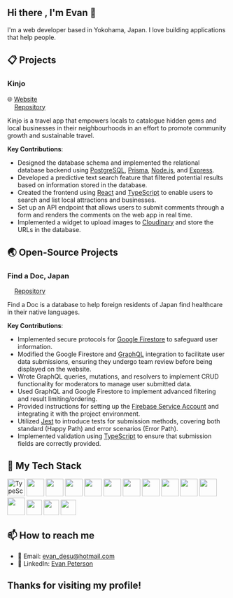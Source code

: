 ## Hi there , I'm Evan 👋

I'm a web developer based in Yokohama, Japan. I love building applications that help people.

## 📋 Projects
### Kinjo
🌐 [Website](https://www.kinjo-japan.com/)  
<img src="https://github.githubassets.com/images/modules/logos_page/GitHub-Mark.png" height=12/> [Repository](https://github.com/orgs/Kinjo-team/repositories)  

Kinjo is a travel app that empowers locals to catalogue hidden gems and local businesses in their neighbourhoods in an effort to promote community growth and sustainable travel.

**Key Contributions**:
   * Designed the database schema and implemented the relational database backend using [PostgreSQL](https://www.postgresql.org/), [Prisma](https://www.prisma.io/), [Node.js](https://nodejs.org/en), and [Express](https://expressjs.com/).
   * Developed a predictive text search feature that filtered potential results based on information stored in the database.
   * Created the frontend using [React](https://react.dev/) and [TypeScript](https://www.typescriptlang.org/) to enable users to search and list local attractions and businesses.
   * Set up an API endpoint that allows users to submit comments through a form and renders the comments on the web app in real time.
   * Implemented a widget to upload images to [Cloudinary](https://cloudinary.com/) and store the URLs in the database.

## 🌏 Open-Source Projects
### Find a Doc, Japan
<img src="https://github.githubassets.com/images/modules/logos_page/GitHub-Mark.png" height=12/> [Repository](https://github.com/ourjapanlife/findadoc-server)

Find a Doc is a database to help foreign residents of Japan find healthcare in their native languages.

**Key Contributions**:
   * Implemented secure protocols for [Google Firestore](https://firebase.google.com/docs/firestore) to safeguard user information.
   * Modified the Google Firestore and [GraphQL](https://graphql.org/) integration to facilitate user data submissions, ensuring they undergo team review before being displayed on the website.
   * Wrote GraphQL queries, mutations, and resolvers to implement CRUD functionality for moderators to manage user submitted data.
   * Used GraphQL and Google Firestore to implement advanced filtering and result limiting/ordering.
   * Provided instructions for setting up the [Firebase Service Account](https://firebase.google.com/support/guides/service-accounts) and integrating it with the project environment.
   * Utilized [Jest](https://jestjs.io/) to introduce tests for submission methods, covering both standard (Happy Path) and error scenarios (Error Path).
   * Implemented validation using [TypeScript](https://www.typescriptlang.org/) to ensure that submission fields are correctly provided.

## 🔧 My Tech Stack
<span>
<img src="https://upload.wikimedia.org/wikipedia/commons/4/4c/Typescript_logo_2020.svg" alt="TypeScript Logo" height=40/>
<img src="https://upload.wikimedia.org/wikipedia/commons/6/6a/JavaScript-logo.png" height=40/>
<img src="https://upload.wikimedia.org/wikipedia/commons/c/c3/Python-logo-notext.svg" height=40/>
<img src="https://upload.wikimedia.org/wikipedia/commons/thumb/2/29/Postgresql_elephant.svg/1280px-Postgresql_elephant.svg.png" height=40/>
<img src="https://upload.wikimedia.org/wikipedia/commons/a/a7/React-icon.svg" height=40/>
<img src="https://upload.wikimedia.org/wikipedia/commons/thumb/6/61/HTML5_logo_and_wordmark.svg/1280px-HTML5_logo_and_wordmark.svg.png" height=40/>
<img src="https://upload.wikimedia.org/wikipedia/commons/d/d5/CSS3_logo_and_wordmark.svg" height=40/>
<img src="https://upload.wikimedia.org/wikipedia/commons/d/d9/Node.js_logo.svg" height=40/>
<img src="https://cdn.worldvectorlogo.com/logos/prisma-3.svg" height=40/>
<!-- <img src="https://seeklogo.com/images/T/typeorm-logo-F243B34DEE-seeklogo.com.png" width=40/> -->
<img src="https://avatars.githubusercontent.com/u/20165699?s=200&v=4" width=40/>
<img src="https://upload.wikimedia.org/wikipedia/commons/1/17/GraphQL_Logo.svg" height=40/>
<!-- <img src="https://cdn.icon-icons.com/icons2/2699/PNG/512/firebase_logo_icon_171157.png" height=40/> -->
<img src="https://brandeps.com/logo-download/F/Firebase-logo-02.png" height=40/>
<img src="https://cdn.freebiesupply.com/logos/large/2x/jest-logo-png-transparent.png" width=35/>
<img src="https://www.docker.com/app/uploads/2023/08/logo-guide-logos-1.svg" height=35/>
<img src="https://encrypted-tbn0.gstatic.com/images?q=tbn:ANd9GcR07Mop95XlbgmyOS4U3Jbmvk6z7gHc6ejIMw&s" width=35/>
</span>

## 📫 How to reach me

- 📧 Email: [evan_desu@hotmail.com](mailto:evan_desu@hotmail.com)
- 👥 LinkedIn: [Evan Peterson](https://www.linkedin.com/in/evan-peterson-desu/)

## Thanks for visiting my profile!
